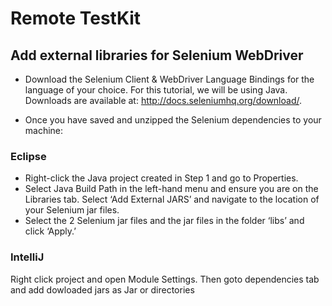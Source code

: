 # Remote TestKit

## Add external libraries for Selenium WebDriver

- Download the Selenium Client & WebDriver Language Bindings for the language of your choice. For this tutorial, we will be using Java.  Downloads are available at: http://docs.seleniumhq.org/download/.

- Once you have saved and unzipped the Selenium dependencies to your machine:
### Eclipse
- Right-click the Java project created in Step 1 and go to Properties.  
- Select Java Build Path in the left-hand menu and ensure you are on the Libraries tab. Select ‘Add External JARS’ and navigate to the location of your Selenium jar files. 
- Select the 2 Selenium jar files and the jar files in the folder ‘libs’ and click ‘Apply.’

### IntelliJ
Right click project and open Module Settings. Then goto dependencies tab and add dowloaded jars as Jar or directories
